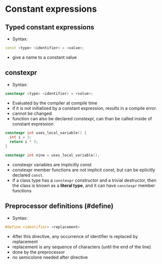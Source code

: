 # Constant expressions

## Typed constant expressions

- Syntax:
```C++
const <type> <identifier> = <value>;
```
- give a name to a constant value

## constexpr
- Syntax:
```C++
constexpr <type> <identifier> = <value>;
```

- Evaluated by the compiler at compile time
- if it is not initialized by a constant expression, results in a compile error.
- cannot be changed
- function can also be declared constexpr, can than be called inside of constant expression
```C++
constexpr int uses_local_variable() {
  int i = 3;
  return i * 3;
}

constexpr int nine = uses_local_variable();
```

- constexpr variables are implicitly const
- constexpr member functions are not implicit const, but can be eplicitly declared `const`.
- If a class type has a `constexpr` constructor and a trivial destructor, then the class is known as a **literal type**, and it can have `constexpr` member functions

## Preprocessor definitions (#define)

- Syntax:
```C++
#define <identifier> <replacement>
```

- After this directive, any occurrence of identifier is replaced by replacement
- replacement is any sequence of characters (until the end of the line)
- done by the preprocessor
- no semicolone needed after directive